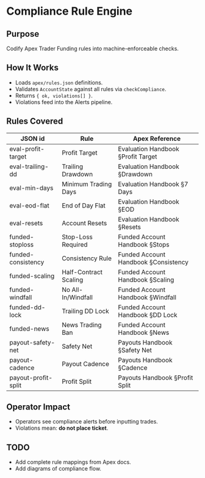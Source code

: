# Compliance Rule Engine

## Purpose
Codify Apex Trader Funding rules into machine-enforceable checks.

## How It Works
- Loads `apex/rules.json` definitions.
- Validates `AccountState` against all rules via `checkCompliance`.
- Returns `{ ok, violations[] }`.
- Violations feed into the Alerts pipeline.

## Rules Covered
| JSON id | Rule | Apex Reference |
|---------|------|----------------|
| eval-profit-target | Profit Target | Evaluation Handbook §Profit Target |
| eval-trailing-dd | Trailing Drawdown | Evaluation Handbook §Drawdown |
| eval-min-days | Minimum Trading Days | Evaluation Handbook §7 Days |
| eval-eod-flat | End of Day Flat | Evaluation Handbook §EOD |
| eval-resets | Account Resets | Evaluation Handbook §Resets |
| funded-stoploss | Stop-Loss Required | Funded Account Handbook §Stops |
| funded-consistency | Consistency Rule | Funded Account Handbook §Consistency |
| funded-scaling | Half-Contract Scaling | Funded Account Handbook §Scaling |
| funded-windfall | No All-In/Windfall | Funded Account Handbook §Windfall |
| funded-dd-lock | Trailing DD Lock | Funded Account Handbook §DD Lock |
| funded-news | News Trading Ban | Funded Account Handbook §News |
| payout-safety-net | Safety Net | Payouts Handbook §Safety Net |
| payout-cadence | Payout Cadence | Payouts Handbook §Cadence |
| payout-profit-split | Profit Split | Payouts Handbook §Profit Split |

## Operator Impact
- Operators see compliance alerts before inputting trades.
- Violations mean: **do not place ticket**.

## TODO
- Add complete rule mappings from Apex docs.
- Add diagrams of compliance flow.
